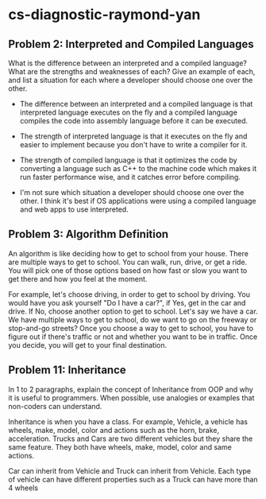 # cs-diagnostic-raymond-yan

## Problem 2:  Interpreted and Compiled Languages

What is the difference between an interpreted and a compiled language?  What are the strengths and weaknesses of each?  Give an example of each, and list a situation for each where a developer should choose one over the other.  

* The difference between an interpreted and a compiled language is that interpreted language executes on the fly and a compiled language compiles the code into assembly language before it can be executed.

* The strength of interpreted language is that it executes on the fly and easier to implement because you don't have to write a compiler for it.
* The strength of compiled language is that it optimizes the code by converting a language such as C++ to the machine code which makes it run faster performance wise, and it catches error before compiling.

* I'm not sure which situation a developer should choose one over the other. I think it's best if OS applications were using a compiled language and web apps to use interpreted.


## Problem 3:  Algorithm Definition
An algorithm is like deciding how to get to school from your house. There are multiple ways to get to school. You can walk, run, drive, or get a ride. You will pick one of those options based on how fast or slow you want to get there and how you feel at the moment.

For example, let's choose driving, in order to get to school by driving. You would have you ask yourself "Do I have a car?", if Yes, get in the car and drive. If No, choose another option to get to school. Let's say we have a car. We have multiple ways to get to school, do we want to go on the freeway or stop-and-go streets? Once you choose a way to get to school, you have to figure out if there's traffic or not and whether you want to be in traffic. Once you decide, you will get to your final destination.


## Problem 11: Inheritance
In 1 to 2 paragraphs, explain the concept of Inheritance from OOP and why it is useful to programmers.  When possible, use analogies or examples that non-coders can understand.

Inheritance is when you have a class. For example, Vehicle, a vehicle has wheels, make, model, color and actions such as the horn, brake, acceleration. Trucks and Cars are two different vehicles but they share the same feature. They both have wheels, make, model, color and same actions.

Car can inherit from Vehicle and Truck can inherit from Vehicle. Each type of vehicle can have different properties such as a Truck can have more than 4 wheels
